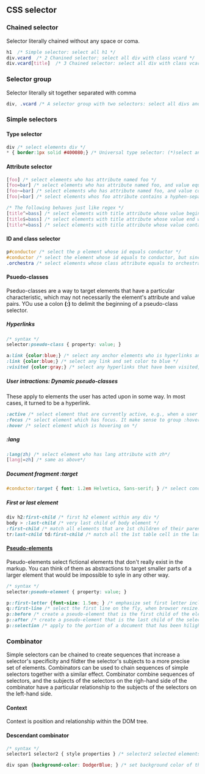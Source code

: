 ## CSS selector
### Chained selector
Selector literally chained without any space or coma.
```css
h1  /* Simple selector: select all h1 */
div.vcard  /* 2 Chanined selector: select all div with class vcard */
div.vcard[title]  /* 3 Chained selector: select all div with class vcard and an attribute title */
```

### Selector group
Selector literally sit together separated with comma
```css
div, .vcard /* A selector group with two selectors: select all divs and all elements with vcard class */
```

### Simple selectors
#### Type selector
```css
div /* select elements div */
* { border:1px solid #400080;} /* Universal type selector: (*)select any element and set border 1 pixel*/
```

#### Attribute selector
```css
[foo] /* select elements who has attribute named foo */
[foo=bar] /* select elements who has attribute named foo, and value equals bar */
[foo~=bar] /* select elements who has attribute named foo, and value contains world bar, not abarrrrr */
[foo|=bar] /* select elements whos foo attribute contains a hyphen-separated list of words and the first word is exactly bar, for example, bar-1, bar-2-3-4-5, this is used to match  lang="zh-cn", lang="zh-hk" */

/* The following behaves just like regex */
[title^=bass] /* select elements with title attribute whose value begins with bass */
[title$=bass] /* select elements with title attribute whose value end with bass */
[title*=bass] /* select elements with title attribute whose value contains bass */
```



#### ID and class selector
```css
p#conductor /* select the p element whose id equals conductor */
#conductor /* select the element whose id equals to conductor, but since id is uinique amond all elements in a document, this is actually select the same p as above, iff there is a p with id conductor */
.orchestra /* select elements whose class attribute equals to orchestra */
```

#### Psuedo-classes
Pseduo-classes are a way to target elements that have a particular characteristic, which may not necessarily the element's attribute and value pairs. YOu use a colon **(:)** to delimit the beginning of a pseudo-class selector.

##### Hyperlinks
```css
/* syntax */
selector:pseudo-class { property: value; }

a:link {color:blue;} /* select any anchor elements who is hyperlinks and set color to blue */
:link {color:blue;} /* select any link and set color to blue */
:visited {color:gray;} /* select any hyperlinks that have been visited, and set color to gray */
```

##### User intractions: Dynamic pseudo-classes
These apply to elements the user has acted upon in some way. In most cases, it turned to be a hyperlink.
```css
:active /* select element that are currently active, e.g., when a user clicks a hyperlink and has not yet released the mouse button or when user clicks a button on a form. Another example is by pressing a return or enter key on keyboard while the element has keyboard focus */
:focus /* select element which has focus. It make sense to group :hover and :focus together */
:hover /* select element which is hovering on */
```

##### :lang 
```css
:lang(zh) /* select element who has lang attribute with zh*/
[lang|=zh] /* same as above*/
```

##### Document fragment :target
```css
#conductor:target { font: 1.2em Helvetica, Sans-serif; } /* select conductor element when accessed via a link with a fragment identifier */
```

##### First or last element
```css
div h2:first-child /* first h2 element within any div */
body > :last-child /* very last child of body element */
:first-child /* match all elements that are 1st children of their parents */
tr:last-child td:first-child /* match all the 1st table cell in the last roe of any tables */
```

#### [Pseudo-elements](https://developer.mozilla.org/en-US/docs/Web/CSS/Pseudo-elements)
Pseudo-elements select fictional elements that don't really exist in the markup. You can think of them as abstractions to target smaller parts of a larger element that would be impossible to syle in any other way.
```css
/* syntax */
selector:pseudo-element { property: value; }

p::first-letter {font-size: 1.5em; } /* emphasize set first letter include the number, and punctuation of the paragraph */
q::first-line /* select the first line on the fly, when browser resize. Only meaningful in a block-container box */
p::before /* create a pseudo-element that is the first child of the element matched. It is often used to add cosmetic content to an element by using the content property. This element is inline by default. */
p::after /* create a pseudo-element that is the last child of the selected element */
p::selection /* apply to the portion of a document that has been hilighted */
```

### Combinator
Simple selectors can be chained to create sequences that increase a selector's specificity and fildter the selector's subjects to a more precise set of elements. Combinators can be used to chain sequences of simple selectors together with a similar effect. Combinator combine sequences of selectors, and the subjects of the selectors on the righ-hand side of the combinator have a particular relationship to the subjects of the selectors on the left-hand side.

#### Context
Context is position and relationship within the DOM tree.

#### Descendant combinator
```css
/* syntax */
selector1 selector2 { style properties } /* selector2 selected elements must be descendants of selector1 */

div span {background-color: DodgerBlue; } /* set background color of those spans who is descendant of div to DodgerBlue */
```
